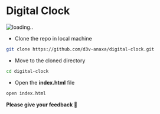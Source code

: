 # Digital Clock

![loading..](./assets/preview.gif)

* Clone the repo in local machine 

```sh
git clone https://github.com/d3v-anaxa/digital-clock.git
```

* Move to the cloned directory

```sh
cd digital-clock
```

* Open the __index.html__ file

```sh 
open index.html
```

**Please give your feedback 💓**
